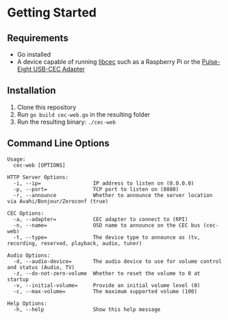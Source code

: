 # Getting Started

## Requirements

* Go installed
* A device capable of running [libcec](http://libcec.pulse-eight.com/) such as a Raspberry Pi or the [Pulse-Eight USB-CEC Adapter](https://www.pulse-eight.com/p/104/usb-hdmi-cec-adapter)

## Installation
1. Clone this repository
2. Run `go build cec-web.go` in the resulting folder
3. Run the resulting binary: `./cec-web`

## Command Line Options

```
Usage:
  cec-web [OPTIONS]

HTTP Server Options:
  -i, --ip=                 IP address to listen on (0.0.0.0)
  -p, --port=               TCP port to listen on (8080)
  -r, --announce            Whether to announce the server location via Avahi/Bonjour/Zeroconf (true)

CEC Options:
  -a, --adapter=            CEC adapter to connect to (RPI)
  -n, --name=               OSD name to announce on the CEC bus (cec-web)
  -t, --type=               The device type to announce as (tv, recording, reserved, playback, audio, tuner)

Audio Options:
  -d, --audio-device=       The audio device to use for volume control and status (Audio, TV)
  -z, --do-not-zero-volume  Whether to reset the volume to 0 at startup
  -v, --initial-volume=     Provide an initial volume level (0)
  -c, --max-volume=         The maximum supported volume (100)

Help Options:
  -h, --help                Show this help message

```